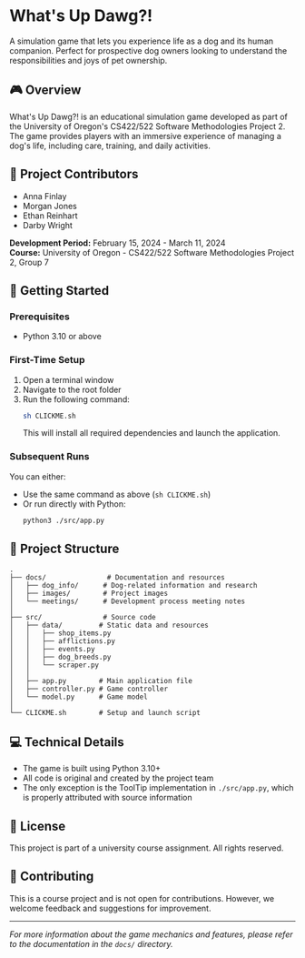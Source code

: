 # What's Up Dawg?!

A simulation game that lets you experience life as a dog and its human companion. Perfect for prospective dog owners looking to understand the responsibilities and joys of pet ownership.

## 🎮 Overview

What's Up Dawg?! is an educational simulation game developed as part of the University of Oregon's CS422/522 Software Methodologies Project 2. The game provides players with an immersive experience of managing a dog's life, including care, training, and daily activities.

## 👥 Project Contributors

- Anna Finlay
- Morgan Jones
- Ethan Reinhart
- Darby Wright

**Development Period:** February 15, 2024 - March 11, 2024  
**Course:** University of Oregon - CS422/522 Software Methodologies Project 2, Group 7

## 🚀 Getting Started

### Prerequisites
- Python 3.10 or above

### First-Time Setup
1. Open a terminal window
2. Navigate to the root folder
3. Run the following command:
   ```bash
   sh CLICKME.sh
   ```
   This will install all required dependencies and launch the application.

### Subsequent Runs
You can either:
- Use the same command as above (`sh CLICKME.sh`)
- Or run directly with Python:
  ```bash
  python3 ./src/app.py
  ```

## 📁 Project Structure

```
.
├── docs/               # Documentation and resources
│   ├── dog_info/      # Dog-related information and research
│   ├── images/        # Project images
│   └── meetings/      # Development process meeting notes
│
├── src/               # Source code
│   ├── data/         # Static data and resources
│   │   ├── shop_items.py
│   │   ├── afflictions.py
│   │   ├── events.py
│   │   ├── dog_breeds.py
│   │   └── scraper.py
│   │
│   ├── app.py        # Main application file
│   ├── controller.py # Game controller
│   └── model.py      # Game model
│
└── CLICKME.sh        # Setup and launch script
```

## 💻 Technical Details

- The game is built using Python 3.10+
- All code is original and created by the project team
- The only exception is the ToolTip implementation in `./src/app.py`, which is properly attributed with source information

## 📝 License

This project is part of a university course assignment. All rights reserved.

## 🤝 Contributing

This is a course project and is not open for contributions. However, we welcome feedback and suggestions for improvement.

---

*For more information about the game mechanics and features, please refer to the documentation in the `docs/` directory.* 